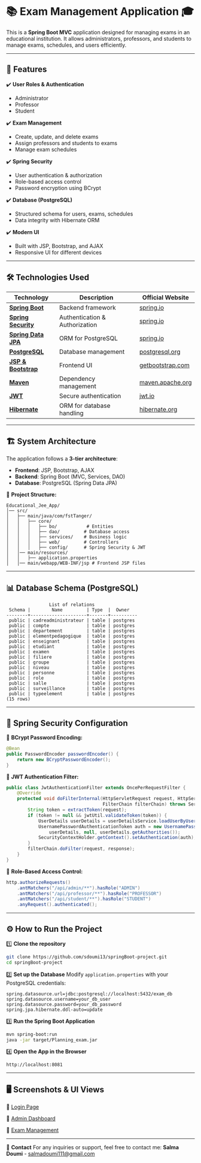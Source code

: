 # 📚 Exam Management Application 🎓

This is a **Spring Boot MVC** application designed for managing exams in an educational institution. It allows administrators, professors, and students to manage exams, schedules, and users efficiently.

---

## 🚀 Features

✔️ **User Roles & Authentication**
   - Administrator
   - Professor
   - Student

✔️ **Exam Management**
   - Create, update, and delete exams
   - Assign professors and students to exams
   - Manage exam schedules

✔️ **Spring Security**
   - User authentication & authorization
   - Role-based access control
   - Password encryption using BCrypt

✔️ **Database (PostgreSQL)**
   - Structured schema for users, exams, schedules
   - Data integrity with Hibernate ORM

✔️ **Modern UI**
   - Built with JSP, Bootstrap, and AJAX
   - Responsive UI for different devices

---

## 🛠 Technologies Used

| Technology       | Description | Official Website |
|-----------------|-------------|------------------|
| **[Spring Boot](https://spring.io/projects/spring-boot)** | Backend framework | [spring.io](https://spring.io) |
| **[Spring Security](https://spring.io/projects/spring-security)** | Authentication & Authorization | [spring.io](https://spring.io) |
| **[Spring Data JPA](https://spring.io/projects/spring-data-jpa)** | ORM for PostgreSQL | [spring.io](https://spring.io) |
| **[PostgreSQL](https://www.postgresql.org/)** | Database management | [postgresql.org](https://www.postgresql.org/) |
| **[JSP & Bootstrap](https://getbootstrap.com/)** | Frontend UI | [getbootstrap.com](https://getbootstrap.com/) |
| **[Maven](https://maven.apache.org/)** | Dependency management | [maven.apache.org](https://maven.apache.org/) |
| **[JWT](https://jwt.io/)** | Secure authentication | [jwt.io](https://jwt.io/) |
| **[Hibernate](https://hibernate.org/)** | ORM for database handling | [hibernate.org](https://hibernate.org/) |

---

## 🏗️ System Architecture

The application follows a **3-tier architecture**:

- **Frontend**: JSP, Bootstrap, AJAX
- **Backend**: Spring Boot (MVC, Services, DAO)
- **Database**: PostgreSQL (Spring Data JPA)

📂 **Project Structure:**
```
Educational_Jee_App/ 
│── src/
│   ├── main/java/com/fstTanger/
│   │   ├── core/
│   │   │   ├── bo/           # Entities
│   │   │   ├── dao/         # Database access
│   │   │   ├── services/    # Business logic
│   │   │   ├── web/         # Controllers
│   │   │   ├── config/      # Spring Security & JWT
│   │── main/resources/
│   │   ├── application.properties
│   │── main/webapp/WEB-INF/jsp # Frontend JSP files
```

---

## 📊 Database Schema (PostgreSQL)
```
                List of relations
 Schema |        Name         | Type  |  Owner
--------+---------------------+-------+----------
 public | cadreadministrateur | table | postgres
 public | compte              | table | postgres
 public | departement         | table | postgres
 public | elementpedagogique  | table | postgres
 public | enseignant          | table | postgres
 public | etudiant            | table | postgres
 public | examen              | table | postgres
 public | filiere             | table | postgres
 public | groupe              | table | postgres
 public | niveau              | table | postgres
 public | personne            | table | postgres
 public | role                | table | postgres
 public | salle               | table | postgres
 public | surveillance        | table | postgres
 public | typeelement         | table | postgres
(15 rows)
```

---

## 🔐 Spring Security Configuration

🔸 **BCrypt Password Encoding:**
```java
@Bean
public PasswordEncoder passwordEncoder() {
    return new BCryptPasswordEncoder();
}
```

🔸 **JWT Authentication Filter:**
```java
public class JwtAuthenticationFilter extends OncePerRequestFilter {
    @Override
    protected void doFilterInternal(HttpServletRequest request, HttpServletResponse response, 
                                    FilterChain filterChain) throws ServletException, IOException {
        String token = extractToken(request);
        if (token != null && jwtUtil.validateToken(token)) {
            UserDetails userDetails = userDetailsService.loadUserByUsername(jwtUtil.getUsernameFromToken(token));
            UsernamePasswordAuthenticationToken auth = new UsernamePasswordAuthenticationToken(
                userDetails, null, userDetails.getAuthorities());
            SecurityContextHolder.getContext().setAuthentication(auth);
        }
        filterChain.doFilter(request, response);
    }
}
```

🔸 **Role-Based Access Control:**
```java
http.authorizeRequests()
    .antMatchers("/api/admin/**").hasRole("ADMIN")
    .antMatchers("/api/professor/**").hasRole("PROFESSOR")
    .antMatchers("/api/student/**").hasRole("STUDENT")
    .anyRequest().authenticated();
```

---

## ⚙️ How to Run the Project

1️⃣ **Clone the repository**
```bash
git clone https://github.com/sdoumi13/springBoot-project.git
cd springBoot-project
```

2️⃣ **Set up the Database**
Modify `application.properties` with your PostgreSQL credentials:
```properties
spring.datasource.url=jdbc:postgresql://localhost:5432/exam_db
spring.datasource.username=your_db_user
spring.datasource.password=your_db_password
spring.jpa.hibernate.ddl-auto=update
```

3️⃣ **Run the Spring Boot Application**
```bash
mvn spring-boot:run
java -jar target/Planning_exam.jar
```

4️⃣ **Open the App in the Browser**
```
http://localhost:8081
```

---

## 🖥️ Screenshots & UI Views
🔹 [Login Page](https://github.com/sdoumi13/screenshots/login.png)

🔹 [Admin Dashboard](https://github.com/sdoumi13/screenshots/admin_dashboard.png)

🔹 [Exam Management](https://github.com/sdoumi13/screenshots/exam_management.png)

---

📩 **Contact**
For any inquiries or support, feel free to contact me:
**Salma Doumi** - [salmadoumi111@gmail.com](mailto:salmadoumi111@gmail.com)

